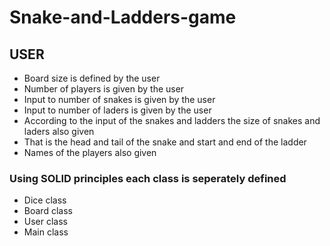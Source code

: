 # Snake-and-Ladders-game

## USER
+ Board size is defined by the user
+ Number of players is given by the user
+ Input to number of snakes is given by the user
+ Input to number of laders is given by the user
+ According to the input of the snakes and ladders the size of snakes and laders also given
+ That is the head and tail of the snake and start and end of the ladder
+ Names of the players also given

### Using SOLID principles each class is seperately defined 
 + Dice class
 + Board class
 + User class
 + Main class
